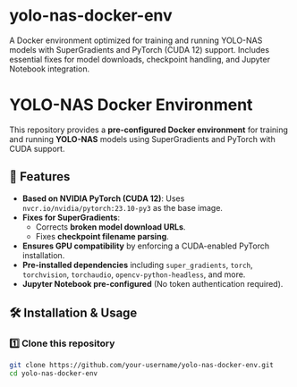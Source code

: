 # yolo-nas-docker-env
A Docker environment optimized for training and running YOLO-NAS models with SuperGradients and PyTorch (CUDA 12) support. Includes essential fixes for model downloads, checkpoint handling, and Jupyter Notebook integration.

# YOLO-NAS Docker Environment

This repository provides a **pre-configured Docker environment** for training and running **YOLO-NAS** models using SuperGradients and PyTorch with CUDA support.

## 🚀 Features
- **Based on NVIDIA PyTorch (CUDA 12)**: Uses `nvcr.io/nvidia/pytorch:23.10-py3` as the base image.
- **Fixes for SuperGradients**:
  - Corrects **broken model download URLs**.
  - Fixes **checkpoint filename parsing**.
- **Ensures GPU compatibility** by enforcing a CUDA-enabled PyTorch installation.
- **Pre-installed dependencies** including `super_gradients`, `torch`, `torchvision`, `torchaudio`, `opencv-python-headless`, and more.
- **Jupyter Notebook pre-configured** (No token authentication required).

## 🛠 Installation & Usage

### 1️⃣ Clone this repository
```bash
git clone https://github.com/your-username/yolo-nas-docker-env.git
cd yolo-nas-docker-env

